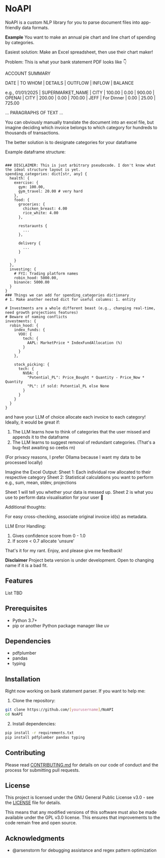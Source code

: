 # NoAPI

NoAPI is a custom NLP library for you to parse document files into app-friendly data formats.

**Example**
You want to make an annual pie chart and line chart of spending by categories.

Easiest solution: Make an Excel spreadsheet, then use their chart maker!

Problem: This is what your bank statement PDF looks like 👇

ACCOUNT SUMMARY

DATE | TO WHOM | DETAILS | OUTFLOW | INFLOW | BALANCE

e.g.,
01/01/2025 | SUPERMARKET_NAME | CITY | 100.00 | 0.00 | 900.00
           | OPENAI | CITY | 200.00 | 0.00 | 700.00
           | JEFF | For Dinner | 0.00 | 25.00 | 725.00

... PARAGRAPHS OF TEXT ...

You can obviously manually translate the document into an excel file, but imagine deciding which invoice belongs to which category for hundreds to thousands of transactions.

The better solution is to designate categories for your dataframe

Example dataframe structure:
```python3

### DISCLAIMER: This is just arbitrary pseudocode. I don't know what the ideal structure layout is yet.
spending_categories: dict[str, any] {
  health: {
    exercise: {
      gym: 100.00,
      gym_travel: 20.00 # very hard
    },
    food: {
      groceries: {
        chicken_breast: 4.00
        rice_white: 4.00
      },

      restaraunts {
        ...
      },

      delivery {
        ...
      }

    }
  },
  investing: {
    # FYI: Trading platform names
    robin_hood: 5000.00,
    binance: 5000.00
  }
}
### Things we can add for spending_categories dictionary
# 1. Make another nested dict for useful columns: 1. entity

# Investments are a whole different beast (e.g., changing real-time, need growth projections features)
# Beware of naming conflicts
investments: {
  robin_hood: {
    index_funds: {
      VOO: {
        tech: {
          AAPL: MarketPrice * IndexFundAllocation (%)
        }
      }
    },

    stock_picking: {
      tech: {
        NVDA: {
          "Potential_PL": Price_Bought * Quantity - Price_Now * Quantity
          "PL": if sold: Potential_PL else None
        }
      }
    }
  }
}
```

and have your LLM of choice allocate each invoice to each category! Ideally, it would be great if:
1. The LLM learns how to think of categories that the user missed and appends it to the dataframe
2. The LLM learns to suggest removal of redundant categories.
(That's a bug-fest awaiting so ceebs rn)

(For privacy reasons, I prefer Ollama because I want my data to be processed locally)

Imagine the Excel Output:
Sheet 1: Each individual row allocated to their respective category
Sheet 2: Statistical calculations you want to perform e.g., sum, mean, stdev, projections

Sheet 1 will tell you whether your data is messed up.
Sheet 2 is what you use to perform data visualisation for your user 🎉

Additional thoughts:

For easy cross-checking, associate original invoice id(s) as metadata.

LLM Error Handling:
1. Gives confidence score from 0 - 1.0
2. If score < 0.7 allocate 'unsure'

That's it for my rant. Enjoy, and please give me feedback!

**Disclaimer** Project beta version is under development. Open to changing name if it is a bad fit.

## Features
List TBD

## Prerequisites

- Python 3.7+
- pip or another Python package manager like uv

## Dependencies

- pdfplumber
- pandas
- typing

## Installation

Right now working on bank statement parser. If you want to help me:

1. Clone the repository:
```bash
git clone https://github.com/[yourusername]/NoAPI
cd NoAPI
```

2. Install dependencies:
```bash
pip install -r requirements.txt
pip install pdfplumber pandas typing
```

## Contributing

Please read [CONTRIBUTING.md](CONTRIBUTING.md) for details on our code of conduct and the process for submitting pull requests.

## License

This project is licensed under the GNU General Public License v3.0 - see the [LICENSE](LICENSE) file for details.

This means that any modified versions of this software must also be made available under the GPL v3.0 license. This ensures that improvements to the code remain free and open source.

## Acknowledgments

- @arsenstorm for debugging assistance and regex pattern optimization
